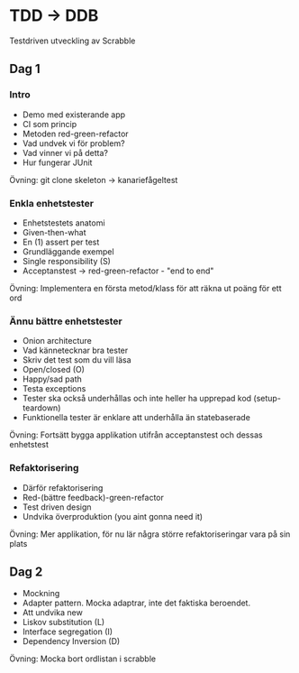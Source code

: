 TDD -> DDB
==========

Testdriven utveckling av Scrabble

Dag 1
----

### Intro

- Demo med existerande app
- CI som princip
- Metoden red-green-refactor
- Vad undvek vi för problem?
- Vad vinner vi på detta?
- Hur fungerar JUnit

Övning: git clone skeleton -> kanariefågeltest

### Enkla enhetstester

- Enhetstestets anatomi
- Given-then-what
- En (1) assert per test
- Grundläggande exempel
- Single responsibility (S)
- Acceptanstest -> red-green-refactor - "end to end"

Övning: Implementera en första metod/klass för att räkna ut poäng för ett ord

### Ännu bättre enhetstester

- Onion architecture
- Vad kännetecknar bra tester
- Skriv det test som du vill läsa
- Open/closed (O)
- Happy/sad path
- Testa exceptions
- Tester ska också underhållas och inte heller ha upprepad kod (setup-teardown)
- Funktionella tester är enklare att underhålla än statebaserade

Övning: Fortsätt bygga applikation utifrån acceptanstest och dessas enhetstest

### Refaktorisering

- Därför refaktorisering
- Red-(bättre feedback)-green-refactor
- Test driven design
- Undvika överproduktion (you aint gonna need it)

Övning: Mer applikation, för nu lär några större refaktoriseringar vara på sin plats

Dag 2
----

- Mockning
- Adapter pattern. Mocka adaptrar, inte det faktiska beroendet.
- Att undvika new
- Liskov substitution (L)
- Interface segregation (I)
- Dependency Inversion (D)

Övning: Mocka bort ordlistan i scrabble
